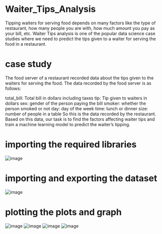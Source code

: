 # Waiter_Tips_Analysis

Tipping waiters for serving food depends on many factors like the type of restaurant, how many people you are with, how much amount you pay as your bill, etc. 
Waiter Tips analysis is one of the popular data science case studies where we need to predict the tips given to a waiter for serving the food in a restaurant.

# case study

The food server of a restaurant recorded data about the tips given to the waiters for serving the food. The data recorded by the food server is as follows:

total_bill: Total bill in dollars including taxes
tip: Tip given to waiters in dollars
sex: gender of the person paying the bill
smoker: whether the person smoked or not
day: day of the week
time: lunch or dinner
size: number of people in a table 
So this is the data recorded by the restaurant. Based on this data, our task is to find the factors affecting waiter tips and train a machine learning model to
predict the waiter’s tipping.


# importing the required libraries
![image](https://user-images.githubusercontent.com/104202659/206917604-01a56004-57a4-47f8-9d91-4ebf7e416f9f.png)

# importing and exporting the dataset
![image](https://user-images.githubusercontent.com/104202659/206917629-7fcf6439-9f59-4fd3-9ddc-9878f7ae056b.png)

# plotting the plots and graph
![image](https://user-images.githubusercontent.com/104202659/206917649-2fb26b06-f5fe-49c6-b3a3-3b96daf1bf2e.png)
![image](https://user-images.githubusercontent.com/104202659/206917668-8cde8492-9af7-4a97-a6a3-102ec7af404d.png)
![image](https://user-images.githubusercontent.com/104202659/206917684-15fd90d9-7b60-4463-9bc0-05fd85cb138b.png)
![image](https://user-images.githubusercontent.com/104202659/206917697-f392db1b-29e1-4386-89fa-b19cd4153d1b.png)
